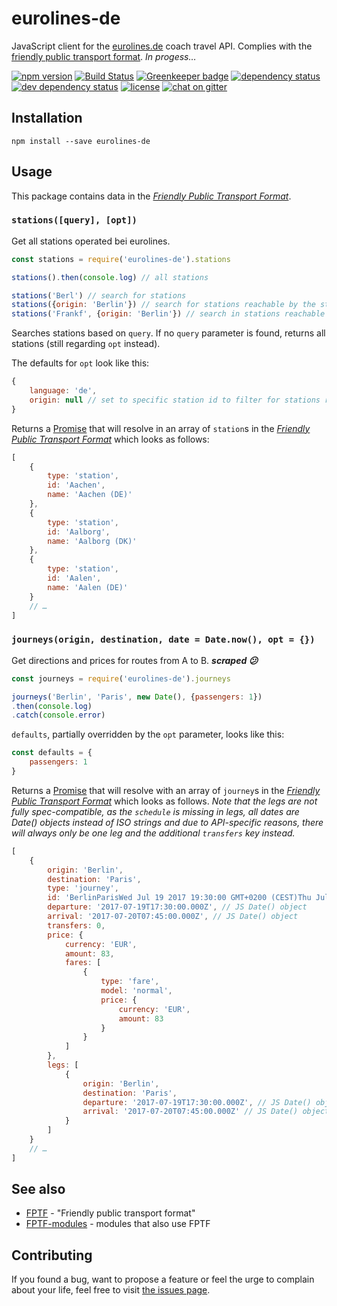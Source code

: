 # eurolines-de

JavaScript client for the [eurolines.de](https://www.eurolines.de/) coach travel API. Complies with the [friendly public transport format](https://github.com/public-transport/friendly-public-transport-format). *In progess…*

[![npm version](https://img.shields.io/npm/v/eurolines-de.svg)](https://www.npmjs.com/package/eurolines-de)
[![Build Status](https://travis-ci.org/juliuste/eurolines-de.svg?branch=master)](https://travis-ci.org/juliuste/eurolines-de)
[![Greenkeeper badge](https://badges.greenkeeper.io/juliuste/eurolines-de.svg)](https://greenkeeper.io/)
[![dependency status](https://img.shields.io/david/juliuste/eurolines-de.svg)](https://david-dm.org/juliuste/eurolines-de)
[![dev dependency status](https://img.shields.io/david/dev/juliuste/eurolines-de.svg)](https://david-dm.org/juliuste/eurolines-de#info=devDependencies)
[![license](https://img.shields.io/github/license/juliuste/eurolines-de.svg?style=flat)](LICENSE)
[![chat on gitter](https://badges.gitter.im/juliuste.svg)](https://gitter.im/juliuste)

## Installation

```shell
npm install --save eurolines-de
```

## Usage

This package contains data in the [*Friendly Public Transport Format*](https://github.com/public-transport/friendly-public-transport-format).

### `stations([query], [opt])`

Get all stations operated bei eurolines.

```js
const stations = require('eurolines-de').stations

stations().then(console.log) // all stations

stations('Berl') // search for stations
stations({origin: 'Berlin'}) // search for stations reachable by the station with id 'Berlin'
stations('Frankf', {origin: 'Berlin'}) // search in stations reachable from Berlin
```

Searches stations based on `query`. If no `query` parameter is found, returns all stations (still regarding `opt` instead).

The defaults for `opt` look like this:

```js
{
    language: 'de',
    origin: null // set to specific station id to filter for stations reachable by there
}
```

Returns a [Promise](https://developer.mozilla.org/en-US/docs/Web/JavaScript/Reference/Global_Objects/promise) that will resolve in an array of `station`s in the [*Friendly Public Transport Format*](https://github.com/public-transport/friendly-public-transport-format) which looks as follows:

```js
[
    {
        type: 'station',
        id: 'Aachen',
        name: 'Aachen (DE)'
    },
    {
        type: 'station',
        id: 'Aalborg',
        name: 'Aalborg (DK)'
    },
    {
        type: 'station',
        id: 'Aalen',
        name: 'Aalen (DE)'
    }
    // …
]
```

### `journeys(origin, destination, date = Date.now(), opt = {})`

Get directions and prices for routes from A to B. ***scraped 😕***

```js
const journeys = require('eurolines-de').journeys

journeys('Berlin', 'Paris', new Date(), {passengers: 1})
.then(console.log)
.catch(console.error)
```

`defaults`, partially overridden by the `opt` parameter, looks like this:

```js
const defaults = {
    passengers: 1
}
```

Returns a [Promise](https://developer.mozilla.org/en-US/docs/Web/JavaScript/Reference/Global_Objects/promise) that will resolve with an array of `journey`s in the [*Friendly Public Transport Format*](https://github.com/public-transport/friendly-public-transport-format) which looks as follows.
*Note that the legs are not fully spec-compatible, as the `schedule` is missing in legs, all dates are Date() objects instead of ISO strings and due to API-specific reasons, there will always only be one leg and the additional `transfers` key instead.*

```js
[
    {
        origin: 'Berlin',
        destination: 'Paris',
        type: 'journey',
        id: 'BerlinParisWed Jul 19 2017 19:30:00 GMT+0200 (CEST)Thu Jul 20 2017 09:45:00 GMT+0200 (CEST)0',
        departure: '2017-07-19T17:30:00.000Z', // JS Date() object
        arrival: '2017-07-20T07:45:00.000Z', // JS Date() object
        transfers: 0,
        price: {
            currency: 'EUR',
            amount: 83,
            fares: [
                {
                    type: 'fare',
                    model: 'normal',
                    price: {
                        currency: 'EUR',
                        amount: 83
                    }
                }
            ]
        },
        legs: [
            {
                origin: 'Berlin',
                destination: 'Paris',
                departure: '2017-07-19T17:30:00.000Z', // JS Date() object
                arrival: '2017-07-20T07:45:00.000Z' // JS Date() object
            }
        ]
    }
    // …
]
```

## See also

- [FPTF](https://github.com/public-transport/friendly-public-transport-format) - "Friendly public transport format"
- [FPTF-modules](https://github.com/public-transport/friendly-public-transport-format/blob/master/modules.md) - modules that also use FPTF

## Contributing

If you found a bug, want to propose a feature or feel the urge to complain about your life, feel free to visit [the issues page](https://github.com/juliuste/eurolines-de/issues).
